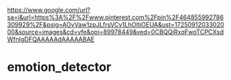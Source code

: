 https://www.google.com/url?sa=i&url=https%3A%2F%2Fwww.pinterest.com%2Fpin%2F464855992786309929%2F&psig=AOvVaw1zpJLfrsVCv1LhOItiOEUA&ust=1725091203302000&source=images&cd=vfe&opi=89978449&ved=0CBQQjRxqFwoTCPCXsdWfnIgDFQAAAAAdAAAAABAE

 # emotion_detector
